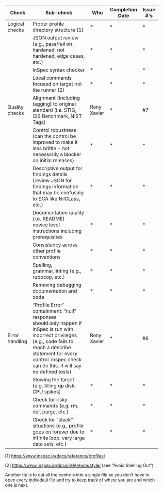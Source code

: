 | Check          | Sub-check                                                                         | Who | Completion Date | Issue #'s |
|----------------|-----------------------------------------------------------------------------------|-----|-----------------|-----------|
|Logical checks| Proper profile directory structure	[1]						|*|*|*|
||JSON output review (e.g., pass/fail on ,<br>hardened, not hardened, edge cases, etc.)|*|*|*|
||InSpec syntax checker|*|*|*|
||Local commands focused on target not the runner [2]|*|*|*|
|Quality checks|Alignment (including tagging) to original<br> standard (i.e. STIG, CIS Benchmark, NIST Tags)|Rony Xavier|*|#7|
||Control robustness (can the control be improved to make it less brittle - not necessarily a blocker on initial releases)|*|*|*|
||Descriptive output for findings details (review JSON for findings information that may be confusing to SCA like NilCLass, etc.)|*|*|*|
||Documentation quality (i.e. README)<br> novice level instructions including prerequisites|*|*|*|
||Consistency across other profile conventions |*|*|*|
||Spelling, grammar,linting (e.g., rubocop, etc.)|*|*|*|
||Removing debugging documentation and code|*|*|*|
| Error handling |“Profile Error” containment: “null” responses <br>should only happen if InSpec is run with incorrect privileges (e.g., code fails to reach a describe statement for every control. inspec check can do this. It will say no defined tests)|Rony Xavier|*|#6|
||Slowing the target (e.g. filling up disk, CPU spikes)|*|*|*|
||Check for risky commands (e.g. rm, del, purge, etc.)|*|*|*|
||Check for “stuck” situations (e.g., profile goes on forever due to infinite loop, very large data sets, etc.)|*|*|*|


[1] https://www.inspec.io/docs/reference/profiles/

[2] https://www.inspec.io/docs/reference/style/ (see "Avoid Shelling Out")

Another tip is to cat all the controls into a single file so you don't have to open every individaul file and try to keep track of where you are and which one is next.
